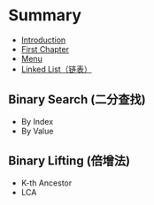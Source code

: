 # Summary

* [Introduction](README.md)
* [First Chapter](chapter1.md)
* [Menu](menu.md)
* [Linked List（链表）](linked-listff08-lian-biao-ff09.md)

## Binary Search (二分查找)

- By Index
- By Value

## Binary Lifting (倍增法)

- K-th Ancestor
- LCA
